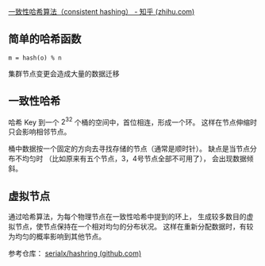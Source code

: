 [一致性哈希算法（consistent hashing） - 知乎 (zhihu.com)](https://zhuanlan.zhihu.com/p/129049724)

## 简单的哈希函数

`m = hash(o) % n`

集群节点变更会造成大量的数据迁移

## 一致性哈希

哈希 Key 到一个 $2^{32}$ 个桶的空间中，首位相连，形成一个环。
这样在节点伸缩时只会影响相邻节点。

桶中数据按一个固定的方向去寻找存储的节点（通常是顺时针）。
缺点是当节点分布不均匀时
（比如原来有五个节点，3，4号节点全部不可用了），
会出现数据倾斜。

## 虚拟节点

通过哈希算法，为每个物理节点在一致性哈希中提到的环上，
生成较多数目的虚拟节点，使节点保持在一个相对均匀的分布状况。
这样在重新分配数据时，有较为均匀的概率影响到其他节点。

参考仓库：
[serialx/hashring (github.com)](https://github.com/serialx/hashring)
